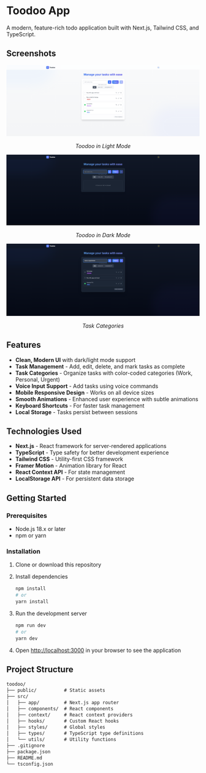 # Toodoo App

A modern, feature-rich todo application built with Next.js, Tailwind CSS, and TypeScript.

## Screenshots

<div align="center">
  <img src="/public/screenshots/toodoo-light-mode.png" alt="Toodoo App Light Mode" width="600" />
  <p><em>Toodoo in Light Mode</em></p>
  
  <img src="/public/screenshots/toodoo-dark-mode.png" alt="Toodoo App Dark Mode" width="600" />
  <p><em>Toodoo in Dark Mode</em></p>
  
  <img src="/public/screenshots/toodoo-categories.png" alt="Toodoo Task Categories" width="600" />
  <p><em>Task Categories</em></p>
</div>

## Features

- **Clean, Modern UI** with dark/light mode support
- **Task Management** - Add, edit, delete, and mark tasks as complete
- **Task Categories** - Organize tasks with color-coded categories (Work, Personal, Urgent)
- **Voice Input Support** - Add tasks using voice commands
- **Mobile Responsive Design** - Works on all device sizes
- **Smooth Animations** - Enhanced user experience with subtle animations
- **Keyboard Shortcuts** - For faster task management
- **Local Storage** - Tasks persist between sessions

## Technologies Used

- **Next.js** - React framework for server-rendered applications
- **TypeScript** - Type safety for better development experience
- **Tailwind CSS** - Utility-first CSS framework
- **Framer Motion** - Animation library for React
- **React Context API** - For state management
- **LocalStorage API** - For persistent data storage

## Getting Started

### Prerequisites

- Node.js 18.x or later
- npm or yarn

### Installation

1. Clone or download this repository
   
2. Install dependencies
   ```bash
   npm install
   # or
   yarn install
   ```

3. Run the development server
   ```bash
   npm run dev
   # or
   yarn dev
   ```

4. Open [http://localhost:3000](http://localhost:3000) in your browser to see the application

## Project Structure

```
toodoo/
├── public/          # Static assets
├── src/
│   ├── app/         # Next.js app router
│   ├── components/  # React components
│   ├── context/     # React context providers
│   ├── hooks/       # Custom React hooks
│   ├── styles/      # Global styles
│   ├── types/       # TypeScript type definitions
│   └── utils/       # Utility functions
├── .gitignore
├── package.json
├── README.md
└── tsconfig.json
```
